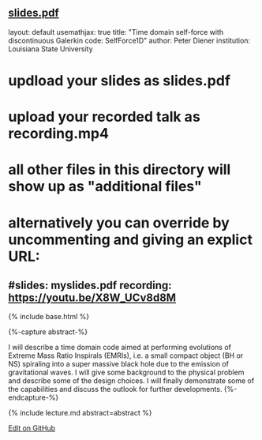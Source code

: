 [slides.pdf](https://github.com/EinsteinToolkit/et2021uiuc/files/6907518/slides.pdf)
---
layout: default
usemathjax: true
title: "Time domain self-force with discontinuous Galerkin code: SelfForce1D"
author: Peter Diener
institution: Louisiana State University 
# updload your slides as slides.pdf
# upload your recorded talk as recording.mp4
# all other files in this directory will show up as "additional files"
# alternatively you can override by uncommenting and giving an explict URL:
#slides: myslides.pdf
recording: https://youtu.be/X8W_UCv8d8M
---
{% include base.html %}

{%-capture abstract-%}

I will describe a time domain code aimed at performing evolutions of
Extreme Mass Ratio Inspirals (EMRIs), i.e. a small compact object (BH or NS)
spiraling into a super massive black hole due to the emission of gravitational
waves. I will give some background to the physical problem and describe some
of the design choices. I will finally demonstrate some of the capabilities
and discuss the outlook for further developments.
{%-endcapture-%}

<div class="col-xs-12" markdown="1">
{% include lecture.md abstract=abstract %}

[Edit on GitHub](https://github.com/EinsteinToolkit/et2021uiuc/edit/master/{{page.path}})
</div>
